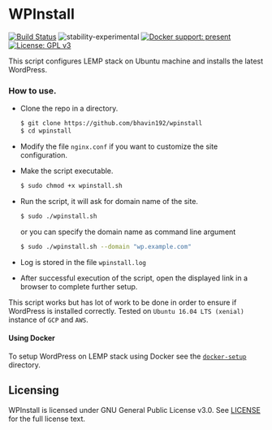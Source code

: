# WPInstall

[![Build Status](https://travis-ci.org/bhavin192/wpinstall.svg?branch=master)](https://travis-ci.org/bhavin192/wpinstall) ![stability-experimental](https://img.shields.io/badge/stability-experimental-orange.svg) [![Docker support: present](https://img.shields.io/badge/Docker%20support-present-blue.svg)](https://www.docker.com/what-docker) [![License: GPL v3](https://img.shields.io/badge/License-GPL%20v3-blue.svg)](https://www.gnu.org/licenses/gpl-3.0)


This script configures LEMP stack on Ubuntu machine and installs the latest WordPress.

### How to use.

- Clone the repo in a directory.
  ```sh
  $ git clone https://github.com/bhavin192/wpinstall
  $ cd wpinstall
  ```

- Modify the file `nginx.conf` if you want to customize the site configuration.

- Make the script executable.

  ```sh
  $ sudo chmod +x wpinstall.sh
  ```

- Run the script, it will ask for domain name of the site.
  
  ```sh 
  $ sudo ./wpinstall.sh
  ```

  or you can specify the domain name as command line argument 

  ```sh
  $ sudo ./wpinstall.sh --domain "wp.example.com"
  ```

- Log is stored in the file `wpinstall.log`

- After successful execution of the script, open the displayed link in a browser to complete further setup.

This script works but has lot of work to be done in order to ensure if WordPress is installed correctly. 
Tested on `Ubuntu 16.04 LTS (xenial)` instance of `GCP` and `AWS`. 

#### Using Docker

To setup WordPress on LEMP stack using Docker see the [`docker-setup`](https://github.com/bhavin192/wpinstall/tree/master/docker-setup) directory. 

## Licensing

WPInstall is licensed under GNU General Public License v3.0. See [LICENSE](https://github.com/bhavin192/wpinstall/blob/master/LICENSE) for the full license text.
